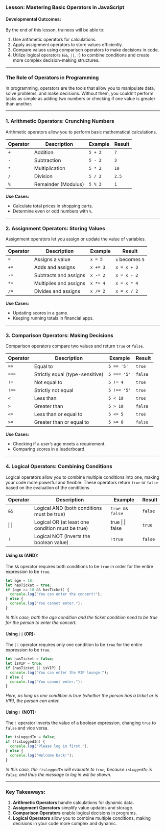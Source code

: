 ### **Lesson: Mastering Basic Operators in JavaScript**

#### **Developmental Outcomes:**  
By the end of this lesson, trainees will be able to:  
1. Use arithmetic operators for calculations.  
2. Apply assignment operators to store values efficiently.  
3. Compare values using comparison operators to make decisions in code.  
4. Utilize logical operators (`&&`, `||`, `!`) to combine conditions and create more complex decision-making structures.  

---

### **The Role of Operators in Programming**  
In programming, operators are the tools that allow you to manipulate data, solve problems, and make decisions. Without them, you couldn’t perform tasks as simple as adding two numbers or checking if one value is greater than another.  

---

### **1. Arithmetic Operators: Crunching Numbers**  
Arithmetic operators allow you to perform basic mathematical calculations.  

| **Operator** | **Description**        | **Example**      | **Result**    |  
|--------------|------------------------|------------------|---------------|  
| `+`          | Addition               | `5 + 2`          | `7`           |  
| `-`          | Subtraction            | `5 - 2`          | `3`           |  
| `*`          | Multiplication         | `5 * 2`          | `10`          |  
| `/`          | Division               | `5 / 2`          | `2.5`         |  
| `%`          | Remainder (Modulus)    | `5 % 2`          | `1`           |  

**Use Cases:**  
- Calculate total prices in shopping carts.  
- Determine even or odd numbers with `%`.  

---

### **2. Assignment Operators: Storing Values**  
Assignment operators let you assign or update the value of variables.  

| **Operator** | **Description**        | **Example**      | **Result**       |  
|--------------|------------------------|------------------|------------------|  
| `=`          | Assigns a value         | `x = 5`          | `x` becomes `5` |  
| `+=`         | Adds and assigns        | `x += 3`         | `x = x + 3`     |  
| `-=`         | Subtracts and assigns   | `x -= 2`         | `x = x - 2`     |  
| `*=`         | Multiplies and assigns  | `x *= 4`         | `x = x * 4`     |  
| `/=`         | Divides and assigns     | `x /= 2`         | `x = x / 2`     |  

**Use Cases:**  
- Updating scores in a game.  
- Keeping running totals in financial apps.  

---

### **3. Comparison Operators: Making Decisions**  
Comparison operators compare two values and return `true` or `false`.  

| **Operator** | **Description**                  | **Example**      | **Result**    |  
|--------------|----------------------------------|------------------|---------------|  
| `==`         | Equal to                        | `5 == '5'`       | `true`        |  
| `===`        | Strictly equal (type-sensitive) | `5 === '5'`      | `false`       |  
| `!=`         | Not equal to                    | `5 != 4`         | `true`        |  
| `!==`        | Strictly not equal              | `5 !== '5'`      | `true`        |  
| `<`          | Less than                       | `5 < 10`         | `true`        |  
| `>`          | Greater than                    | `5 > 10`         | `false`       |  
| `<=`         | Less than or equal to           | `5 <= 5`         | `true`        |  
| `>=`         | Greater than or equal to        | `5 >= 6`         | `false`       |  

**Use Cases:**  
- Checking if a user’s age meets a requirement.  
- Comparing scores in a leaderboard.  

---

### **4. Logical Operators: Combining Conditions**  
Logical operators allow you to combine multiple conditions into one, making your code more powerful and flexible. These operators return `true` or `false` based on the evaluation of the conditions.

| **Operator** | **Description**                         | **Example**              | **Result**          |  
|--------------|-----------------------------------------|--------------------------|---------------------|  
| `&&`         | Logical AND (both conditions must be true)  | `true && false`           | `false`             |  
| &#124; &#124;        | Logical OR (at least one condition must be true) | true &#124; &#124; false           | `true`              |  
| `!`          | Logical NOT (inverts the boolean value)    | `!true`                   | `false`             |  

#### **Using `&&` (AND):**  
The `&&` operator requires both conditions to be `true` in order for the entire expression to be `true`.  
```javascript
let age = 18;
let hasTicket = true;
if (age >= 18 && hasTicket) {
  console.log("You can enter the concert!");
} else {
  console.log("You cannot enter.");
}
```
*In this case, both the age condition and the ticket condition need to be true for the person to enter the concert.*

#### **Using `||` (OR):**  
The `||` operator requires only one condition to be `true` for the entire expression to be `true`.  
```javascript
let hasTicket = false;
let isVIP = true;
if (hasTicket || isVIP) {
  console.log("You can enter the VIP lounge.");
} else {
  console.log("You cannot enter.");
}
```
*Here, as long as one condition is true (whether the person has a ticket or is VIP), the person can enter.*

#### **Using `!` (NOT):**  
The `!` operator inverts the value of a boolean expression, changing `true` to `false` and vice versa.  
```javascript
let isLoggedIn = false;
if (!isLoggedIn) {
  console.log("Please log in first.");
} else {
  console.log("Welcome back!");
}
```
*In this case, the `!isLoggedIn` will evaluate to `true`, because `isLoggedIn` is `false`, and thus the message to log in will be shown.*

---

### **Key Takeaways:**  
1. **Arithmetic Operators** handle calculations for dynamic data.  
2. **Assignment Operators** simplify value updates and storage.  
3. **Comparison Operators** enable logical decisions in programs.  
4. **Logical Operators** allow you to combine multiple conditions, making decisions in your code more complex and dynamic.